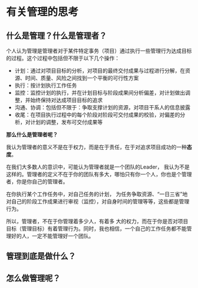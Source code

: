 # 有关管理的思考

## 什么是管理？什么是管理者？

个人认为管理是管理者对于某件特定事务（项目）通过执行一些管理行为达成目标的过程。这个过程中包括但不限于以下几个操作：
- 计划：通过对项目目标的分析，对项目的最终交付成果与过程进行分解，在资源、时间、质量、风险之间找到一个平衡的可行性方案
- 执行：按计划执行工作任务
- 监控：监控计划的执行，并在计划目标与阶段成果间分析偏差，对计划做出调整，并始终保持对达成项目目标的追求
- 沟通、协调：包括但不限于：争取支撑计划的资源，对项目干系人的信息披露
- 收尾：在项目执行过程中的每个阶段对阶段可交付成果的校验，对偏差的分析，对计划的调整，发布可交付成果等

**那么什么是管理者呢？**

我认为管理者的意义不是在于权力，而是在于责任，在于对追求项目成功的一种**态度**。

在我们大多数人的意识中，可能认为管理者就是一个团队的Leader，
我认为不是这样的。管理者的定义不在于你的团队有多大，哪怕只有你一个人，你也是个管理者，你是你自己的管理者。

在你执行某个工作任务中，对自己任务的计划，
为任务争取资源、“一日三省”地对自己的阶段工作成果进行审视（监控），对自身时间的管理等等，这些都是管理行为。

所以，管理者，不在于你管理着多少人，有着多
大的权力，而在于你是否对项目目标（管理目标）有着管理行为。同时，我也相信，一个自己的工作任务都不能管理好的人，一定不能管理好一个团队。

## 管理到底是做什么？

## 怎么做管理呢？
